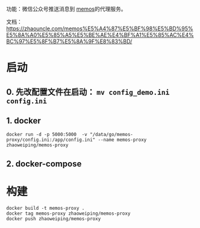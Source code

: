 
功能：微信公众号推送消息到 [memos](https://github.com/usememos/memos)的代理服务。

文档：https://zhaouncle.com/memos%E5%A4%87%E5%BF%98%E5%BD%95%E5%8A%A0%E5%85%A5%E5%BE%AE%E4%BF%A1%E5%85%AC%E4%BC%97%E5%8F%B7%E5%8A%9F%E8%83%BD/


# 启动

## 0. 先改配置文件在启动： `mv config_demo.ini config.ini`
## 1. docker
```
docker run -d -p 5000:5000  -v "/data/go/memos-proxy/config.ini:/app/config.ini" --name memos-proxy zhaoweiping/memos-proxy
```

## 2. docker-compose


# 构建

```
docker build -t memos-proxy .
docker tag memos-proxy zhaoweiping/memos-proxy
docker push zhaoweiping/memos-proxy
```


